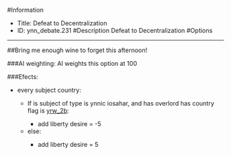#Information
 - Title: Defeat to Decentralization
 - ID: ynn_debate.231
#Description
Defeat to Decentralization
#Options

___
##Bring me enough wine to forget this afternoon!

###AI weighting:
AI weights this option at 100


###Efects:<ul><li>every subject country:</li><ul><li>If is subject of type is ynnic iosahar, and  has overlord has country flag is [yrw_2b](../flags/yrw_2b.md):</li><ul><li>add liberty desire = -5</li></ul><li>else:</li><ul><li>add liberty desire = 5</li></ul></ul></ul>
